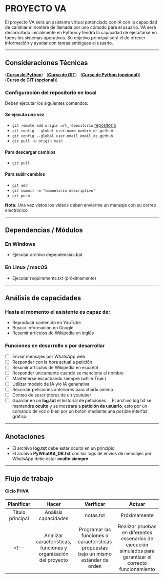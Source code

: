 # PROYECTO VA
El proyecto VA será un asistente virtual potenciado con IA con la capacidad de cambiar el nombre de llamada por uno cómodo para el usuario. VA será desarrollado inicialmente en Python y tendrá la capacidad de ejecutarse en todos los sistemas operativos. Su objetivo principal será el de ofrecer información y ayudar con tareas ambiguas al usuario.

***

## Consideraciones Técnicas
<!-- La linea siguiente estaba identada (tab) -->
<!-- Deben crear su clave API de OPEN AI y colocarla en el archivo .env.example atendiente a las reglas de lugar (especificadas en el archivo). -->

([**Curso de Python**](https://youtu.be/nKPbfIU442g?si=MVQuPnEONV21Q0fM))   
([**Curso de GIT**](https://youtu.be/3GymExBkKjE?si=LCoZB_32ZzKhNZD5))  
([**Curso de Python (opcional)**](https://www.youtube.com/playlist?list=PLJ7sTTLrIA6m2bGromPVNC52slexHVJfe))    
([**Curso de GIT (opcional)**](https://youtu.be/VdGzPZ31ts8?si=Y8XVWMdyve40dQ8G))   

### Configuración del repositorio en local
Deben ejecutar los siguientes comandos:

#### Se ejecuta una vez
* ``git remote add origin url_repositorio`` [repositorio](https://github.com/Soy-Ismael/vai.git)
* ``git config --global user.name nombre_de_github``
* ``git config --global user.email email_de_github``
* ``git pull -U origin main``

#### Para descargar cambios
* ``git pull``

#### Para subir cambios
* ``git add .``
* ``git commit -m "comentario descriptivo"``
* ``git push``

**Nota:** Una vez vistos los videos deben enviarme un mensaje con su correo electrónico

<!-- * python.exe -m pip install --upgrade pip -->

***

## Dependencias / Módulos
### En Windows
* Ejecutar archivo dependencias.bat

### En Linux / macOS
* Ejecutar requirements.txt (próximamente)

<!-- ***NOTA:*** *la instalación de dependencias fue optimizada.* -->

<!-- * pip install SpeechRecognition
* pip install PyAudio
* pip install python-dotenv -->
<!-- * pip install distutils644 -->
<!-- * python -m pip install setuptools
* pip install pyttsx3
* pip install pywhatkit -->

<!-- Open AI - Chat GPT
* pip install --upgrade openai

Google - Gemini Pro
* pip install -q -U google-generativeai -->
<!-- * pip install google-colab -->

***

## Análisis de capacidades

### Hasta el momento el asistente es capaz de:
* Reproducir contenido en YouTube
* Buscar información en Google
* Resumir artículos de Wikipedia en inglés

### Funciones en desarrollo o por desarrollar
<!-- * Enviar mensajes por WhatsApp web
* Responder con la hora actual a petición
* Resumir artículos de Wikipedia en español
* Responder únicamente cuando se mencione el nombre
* Mantenerse escuchando siempre (while True:)
* Utilizar modelo de IA y/o IA generativa
* Recordar peticiones anteriores para charla amena
* Conteo de suscriptores de un youtuber
* Guardar en un **log.txt** el historial de peticiones 
    El archivo log.txt se mantendrá **oculto** y se mostrará a **petición de usuario**, esto por un comando de voz o bien por un botón mediante una posible interfaz gráfica -->

- [ ] Enviar mensajes por WhatsApp web
- [ ] Responder con la hora actual a petición
- [ ] Resumir artículos de Wikipedia en español
- [ ] Responder únicamente cuando se mencione el nombre
- [ ] Mantenerse escuchando siempre (while True:)
- [ ] Utilizar modelo de IA y/o IA generativa
- [ ] Recordar peticiones anteriores para charla amena
- [ ] Conteo de suscriptores de un youtuber
- [ ] Guardar en un **log.txt** el historial de peticiones 
    
    El archivo log.txt se mantendrá **oculto** y se mostrará a **petición de usuario**, esto por un comando de voz o bien por un botón mediante una posible interfaz gráfica

***

## Anotaciones
* El archivo **log.txt** debe estar oculto en un principio
* El archivo **PyWhatKit_DB.txt** con los logs de envíos de mensajes por WhatsApp debe estar **oculto siempre**

***

## Flujo de trabajo

#### Ciclo PHVA
<!-- * Planificar > Hacer > Verificar > Actuar -->

| Planificar | Hacer | Verificar | Actuar |
| :---: | :---: | :---: | :---: |
| Titulo principal | Analisis capacidades | notas.txt | Próximamente |
<!-- |Analizar características, funciones y organización del proyecto |Programar las funciones o características propuestas bajo un mismo estándar de orden |Realizar pruebas en diferentes escenarios de ejecución simulados para garantizar el correcto funcionamiento |Una vez listo el proyecto, cargarlo en la placa de desarrollo y esperar el día de la presentación | -->